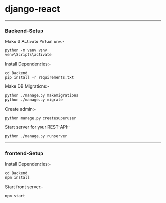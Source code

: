 # django-react

***
### Backend-Setup 

Make & Activate Virtual env:-
```
python -m venv venv
venv\Scripts\activate
```
Install Dependencies:- 
```
cd Backend
pip install -r requirements.txt
```
Make DB Migrations:-
```
python ./manage.py makemigrations
python ./manage.py migrate
```
Create admin:-
```
python manage.py createsuperuser
```
Start server for your REST-API:-
```
python ./manage.py runserver
```     

***
### frontend-Setup

Install Dependencies:- 
```
cd Backend
npm install
```
Start front server:-
```
npm start
```
